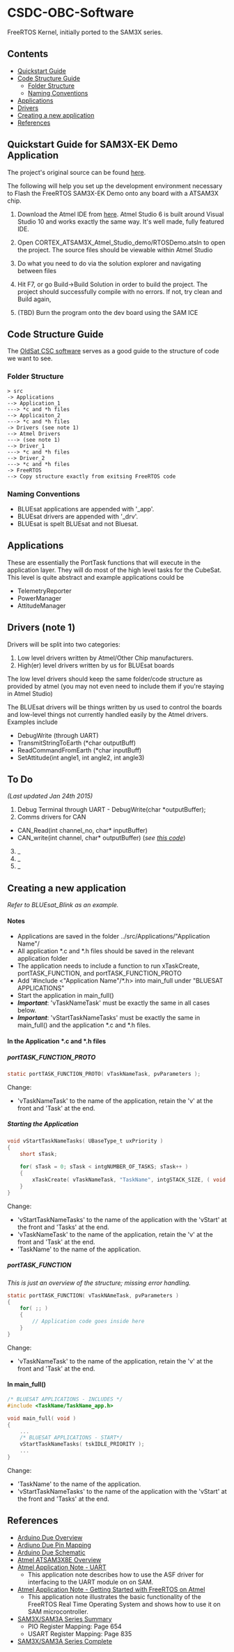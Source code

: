 CSDC-OBC-Software
=================

FreeRTOS Kernel, initially ported to the SAM3X series.

Contents
--------

* [Quickstart Guide](#quickstart-guide-for-sam3x-ek-demo-application)
* [Code Structure Guide](#code-structure-guide)
  * [Folder Structure](#folder-structure)
  * [Naming Conventions](#naming-conventions)
* [Applications](#applications)
* [Drivers](#drivers-note-1)
* [Creating a new application](#creating-a-new-application)
* [References](#references)



Quickstart Guide for SAM3X-EK Demo Application
------------------

The project's original source can be found [here](http://www.freertos.org/Atmel_SAM3_SAM3X-EK_SAM3S-EK2_RTOS_Demo.html).

The following will help you set up the development environment necessary to Flash the FreeRTOS SAM3X-EK Demo onto any board with a ATSAM3X chip.  

1. Download the Atmel IDE from [here](http://www.atmel.com/microsite/atmel_studio6/default.aspx). Atmel Studio 6 is built around Visual Studio 10 and works exactly the same way. It's well made, fully featured IDE.

2. Open CORTEX_ATSAM3X_Atmel_Studio_demo/RTOSDemo.atsln to open the project. The source files should be viewable within Atmel Studio

3. Do what you need to do via the solution explorer and navigating between files

4. Hit F7, or go Build->Build Solution in order to build the project. The project should successfully compile with no errors. If not, try clean and Build again,

5. (TBD) Burn the program onto the dev board using the SAM ICE

Code Structure Guide
----------------------------

The [OldSat CSC software](https://github.com/bluesat/csc-software/tree/master/BLUEsat-CSC) serves as a good guide to the structure of code we want to see.

### Folder Structure
```
> src
-> Applications
--> Application_1
---> *c and *h files
--> Applicaiton_2
---> *c and *h files
-> Drivers (see note 1)
--> Atmel Drivers
---> (see note 1)
--> Driver_1
---> *c and *h files
--> Driver_2
---> *c and *h files
-> FreeRTOS
--> Copy structure exactly from exitsing FreeRTOS code
```

### Naming Conventions

* BLUEsat applications are appended with '_app'.
* BLUEsat drivers are appended with '_drv'.
* BLUEsat is spelt BLUEsat and not Bluesat.

Applications
-------------
These are essentially the PortTask functions that will execute in the application layer. They will do most of the high level tasks for the CubeSat. This level is quite abstract and example applications could be 

* TelemetryReporter
* PowerManager
* AttitudeManager

Drivers (note 1)
---------------------
Drivers will be split into two categories: 

1. Low level drivers written by Atmel/Other Chip manufacturers.
2. High(er) level drivers written by us for BLUEsat boards

The low level drivers should keep the same folder/code structure as provided by atmel (you may not even need to include them if you're staying in Atmel Studio)

The BLUEsat drivers will be things written by us used to control the boards and low-level things not currently handled easily by the Atmel drivers. Examples include

* DebugWrite (through UART)
* TransmitStringToEarth (*char outputBuff)
* ReadCommandFromEarth (*char inputBuff)
* SetAttitude(int angle1, int angle2, int angle3) 

To Do 
-----------
_(Last updated Jan 24th 2015)_

1. Debug Terminal through UART - DebugWrite(char *outputBuffer);
2. Comms drivers for CAN
  * CAN_Read(int channel_no, char\* inputBuffer)
  * CAN_write(int channel, char\* outputBuffer)  (*see [this code](https://github.com/UTAT-SpaceSystems/CDH-OBC_PhaseI/blob/master/Code/src/housekeep_test.c)*)
3. _
4. _
5. _

Creating a new application
----
_Refer to BLUEsat_Blink as an example._
#### Notes

* Applications are saved in the folder ../src/Applications/"Application Name"/
* All application *.c and *.h files should be saved in the relevant application folder
* The application needs to include a function to run xTaskCreate, portTASK_FUNCTION, and portTASK_FUNCTION_PROTO
* Add '#include <"Application Name"/\*.h> into main_full under "BLUESAT APPLICATIONS"
* Start the application in main_full()
* _**Important**_: 'vTaskNameTask' must be exactly the same in all cases below.
* _**Important**_: 'vStartTaskNameTasks' must be exactly the same in main_full() and the application *.c and *.h files.

#### In the Application \*.c and \*.h files

##### *portTASK_FUNCTION_PROTO*
```c
static portTASK_FUNCTION_PROTO( vTaskNameTask, pvParameters );
```
Change:

* 'vTaskNameTask' to the name of the application, retain the 'v' at the front and 'Task' at the end. 

##### *Starting the Application*

```c
void vStartTaskNameTasks( UBaseType_t uxPriority )
{
	short sTask;
	
	for( sTask = 0; sTask < intgNUMBER_OF_TASKS; sTask++ )
	{
		xTaskCreate( vTaskNameTask, "TaskName", intgSTACK_SIZE, ( void * ) &( xTaskCheck[ sTask ] ), uxPriority, ( TaskHandle_t * ) NULL );
	}
}
```
Change:

* 'vStartTaskNameTasks' to the name of the application with the 'vStart' at the front and 'Tasks' at the end.
* 'vTaskNameTask' to the name of the application, retain the 'v' at the front and 'Task' at the end. 
* 'TaskName' to the name of the application.

##### *portTASK_FUNCTION*

_This is just an overview of the structure; missing error handling._

```c
static portTASK_FUNCTION( vTaskNAmeTask, pvParameters )
{
	for( ;; )
	{		
		// Application code goes inside here
	}
}
```

Change:

* 'vTaskNameTask' to the name of the application, retain the 'v' at the front and 'Task' at the end. 

#### In main_full()

```c
/* BLUESAT APPLICATIONS - INCLUDES */
#include <TaskName/TaskName_app.h>
```
```c
void main_full( void )
{
	...
	/* BLUESAT APPLICATIONS - START*/
	vStartTaskNameTasks( tskIDLE_PRIORITY );
	...
}
```
Change:

* 'TaskName' to the name of the application.
* 'vStartTaskNameTasks' to the name of the application with the 'vStart' at the front and 'Tasks' at the end.

References
----------
* [Arduino Due Overview](http://arduino.cc/en/Main/arduinoBoardDue)
* [Ardiuno Due Pin Mapping](http://arduino.cc/en/Hacking/PinMappingSAM3X)
* [Arduino Due Schematic](http://arduino.cc/en/uploads/Main/arduino-Due-schematic.pdf)
* [Atmel ATSAM3X8E Overview](http://www.atmel.com/devices/SAM3X8E.aspx?tab=overview)
* [Atmel Application Note - UART](http://www.atmel.com/Images/Atmel-42299-Universal-Asynchronous-Receiver-Transceiver-UART_ApplicationNote_AT07896.pdf)
  * This application note describes how to use the ASF driver for interfacing to the UART module on on SAM.
* [Atmel Application Note - Getting Started with FreeRTOS on Atmel](http://www.atmel.com/Images/Atmel-42382-Getting-Started-with-FreeRTOS-on-Atmel-SAM-Flash-MCUs_ApplicationNote_AT04056.pdf)
  * This application note illustrates the basic functionality of the FreeRTOS Real Time Operating System and shows how to use it on SAM microcontroller.
* [SAM3X/SAM3A Series Summary](http://www.atmel.com/Images/doc11057s.pdf)
  * PIO Register Mapping: Page 654
  * USART Register Mapping: Page 835
* [SAM3X/SAM3A Series Complete](http://www.atmel.com/Images/doc11057.pdf)